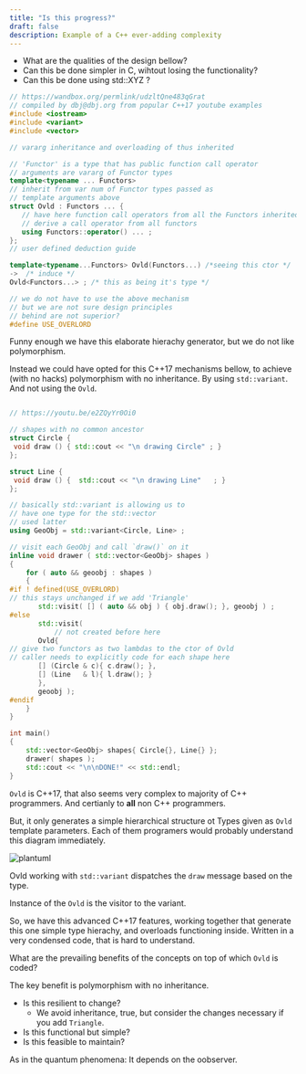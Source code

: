 ```yaml
---
title: "Is this progress?"
draft: false
description: Example of a C++ ever-adding complexity
---
```


- What are the qualities of the design bellow?
- Can this be done simpler in C, wihtout losing the functionality?
- Can this be done using std::XYZ ?

```cpp
// https://wandbox.org/permlink/udzltQne483qGrat
// compiled by dbj@dbj.org from popular C++17 youtube examples
#include <iostream>
#include <variant>
#include <vector>

// vararg inheritance and overloading of thus inherited

// 'Functor' is a type that has public function call operator
// arguments are vararg of Functor types
template<typename ... Functors>
// inherit from var num of Functor types passed as 
// template arguments above
struct Ovld : Functors ... {
   // have here function call operators from all the Functors inherited
   // derive a call operator from all functors
   using Functors::operator() ... ;
};
// user defined deduction guide

template<typename...Functors> Ovld(Functors...) /*seeing this ctor */
->  /* induce */
Ovld<Functors...> ; /* this as being it's type */

// we do not have to use the above mechanism
// but we are not sure design principles 
// behind are not superior?
#define USE_OVERLORD
```
Funny enough we have this elaborate hierachy generator, but we do not like polymorphism. 

Instead we could have opted for this C++17 mechanisms bellow, to achieve (with no hacks) polymorphism with no inheritance. By using `std::variant`. And not using the `Ovld`.

```cpp

// https://youtu.be/e2ZQyYr0Oi0

// shapes with no common ancestor
struct Circle {
 void draw () { std::cout << "\n drawing Circle" ; }
};

struct Line {
 void draw () {  std::cout << "\n drawing Line"   ; }
};

// basically std::variant is allowing us to 
// have one type for the std::vector
// used latter
using GeoObj = std::variant<Circle, Line> ;

// visit each GeoObj and call `draw()` on it
inline void drawer ( std::vector<GeoObj> shapes )
{
    for ( auto && geoobj : shapes )
    {
#if ! defined(USE_OVERLORD)   
// this stays unchanged if we add 'Triangle' 
       std::visit( [] ( auto && obj ) { obj.draw(); }, geoobj ) ;
#else       
       std::visit(
           // not created before here
       Ovld{
// give two functors as two lambdas to the ctor of Ovld
// caller needs to explicitly code for each shape here
       [] (Circle & c){ c.draw(); },
       [] (Line   & l){ l.draw(); }
       }, 
       geoobj );
#endif
    }
}

int main()
{
    std::vector<GeoObj> shapes{ Circle{}, Line{} };
    drawer( shapes );
    std::cout << "\n\nDONE!" << std::endl;
}
```
`Ovld` is C++17, that also seems very complex to majority of C++ programmers. And certianly to **all** non C++ programmers.

But, it only generates a simple hierarchical structure ot Types given as `Ovld` template parameters. Each of them programers would probably understand this diagram immediately.

![plantuml](https://www.plantuml.com/plantuml/img/RO-z2W8n3CVtF4L6HGvkS2eE1peAFaDeAYtK7hJnYgZlRi_s5CGnl_z7aY49HRbUF80uyGPFasUqpaJIzePipYuOnkp4ujv5NHmK68-50YHDPTxsVT5PB01eJodLZZiWRgRHSSifnP7oQlt1SuTIXmgVIxOj-QPvCLHzJlrJuRrqz-XupA5hDJ-mNZsOmENX5m00)

Ovld working with `std::variant` dispatches the `draw` message based on the type. 

Instance of the `Ovld` is the visitor to the variant.

So, we have this advanced C++17 features, working together that generate this one simple type hierachy, and overloads functioning inside. Written in a very condensed code, that is hard to understand.

What are the prevailing benefits of the concepts on top of which `Ovld` is coded?

The key benefit is polymorphism with no inheritance.

- Is this resilient to change?
    - We avoid inheritance, true, but consider the changes necessary if you add `Triangle`.
- Is this functional but simple?
- Is this feasible to maintain?

As in the quantum phenomena: It depends on the oobserver.
